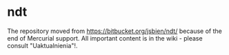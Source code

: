 # ndt
The repository moved from https://bitbucket.org/jsbien/ndt/ because of the end of Mercurial support.
All important content is in the wiki - please consult "Uaktualnienia"!.
